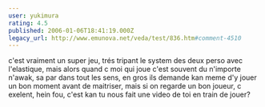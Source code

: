 ```yaml
---
user: yukimura
rating: 4.5
published: 2006-01-06T18:41:19.000Z
legacy_url: http://www.emunova.net/veda/test/836.htm#comment-4510
---
```

c'est vraiment un super jeu, trés tripant le system des deux perso avec l'elastique, mais alors quand c moi qui joue c'est souvent du n'importe n'awak, sa par dans tout les sens, en gros ils demande kan meme d'y jouer un bon moment avant de maitriser, mais si on regarde un bon joueur, c exelent, hein fou, c'est kan tu nous fait une video de toi en train de jouer?
